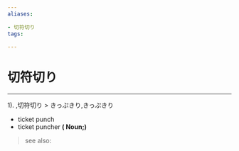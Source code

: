```yaml
---
aliases:
    
- 切符切り
tags:
    
---
```


# 切符切り
---
1).
,切符切り > きっぷきり,きっぷきり

- ticket punch
- ticket puncher
**( Noun;)**
> see also: 
            